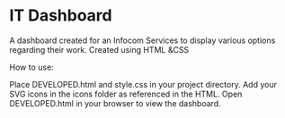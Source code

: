 # IT Dashboard
A dashboard created for an Infocom Services to display various options regarding their work.
Created using HTML &CSS

How to use:

Place DEVELOPED.html and style.css in your project directory.
Add your SVG icons in the icons folder as referenced in the HTML.
Open DEVELOPED.html in your browser to view the dashboard.

